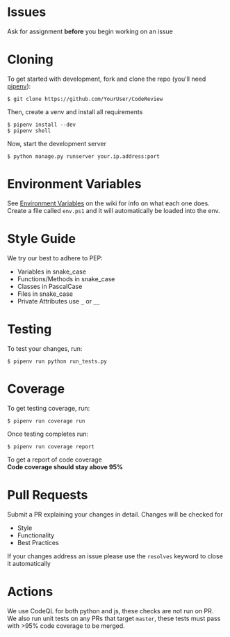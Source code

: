 # Issues

Ask for assignment **before** you begin working on an issue

# Cloning

To get started with development, fork and clone the repo (you'll need [pipenv](https://pypi.org/project/pipenv/)):
```shell
$ git clone https://github.com/YourUser/CodeReview
```
Then, create a venv and install all requirements
```shell
$ pipenv install --dev
$ pipenv shell
```
Now, start the development server
```shell
$ python manage.py runserver your.ip.address:port
```

# Environment Variables
See [Environment Variables](https://github.com/Bwc9876/CodeReview/wiki/Environment-Variables) on the wiki for info on what each one does.  
Create a file called `env.ps1` and it will automatically be loaded into the env.  

# Style Guide
We try our best to adhere to PEP:
- Variables in snake_case
- Functions/Methods in snake_case
- Classes in PascalCase
- Files in snake_case
- Private Attributes use `_` or `__`

# Testing
To test your changes, run:
```shell
$ pipenv run python run_tests.py
```
# Coverage
To get testing coverage, run:
```shell
$ pipenv run coverage run
```
Once testing completes run:
```shell
$ pipenv run coverage report
```
To get a report of code coverage  
**Code coverage should stay above 95%**

# Pull Requests

Submit a PR explaining your changes in detail. Changes will be checked for
- Style
- Functionality
- Best Practices

If your changes address an issue please use the `resolves` keyword to close it automatically

# Actions

We use CodeQL for both python and js, these checks are not run on PR.  
We also run unit tests on any PRs that target `master`, these tests must pass with >95% code coverage to be merged.

